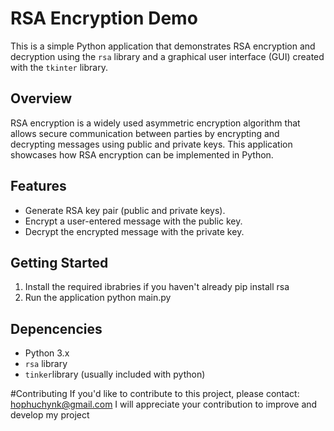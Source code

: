 # RSA Encryption Demo

This is a simple Python application that demonstrates RSA encryption and decryption using the `rsa` library and a graphical user interface (GUI) created with the `tkinter` library.

## Overview

RSA encryption is a widely used asymmetric encryption algorithm that allows secure communication between parties by encrypting and decrypting messages using public and private keys. This application showcases how RSA encryption can be implemented in Python.

## Features

- Generate RSA key pair (public and private keys).
- Encrypt a user-entered message with the public key.
- Decrypt the encrypted message with the private key.

## Getting Started

1. Install the required ibrabries if you haven't already
   pip install rsa
2. Run the application
   python main.py

## Depencencies
- Python 3.x
- `rsa` library
- `tinker`library (usually included with python)

#Contributing
  If you'd like to contribute to this project, please contact: hophuchynk@gmail.com
  I will appreciate your contribution to improve and develop my project
